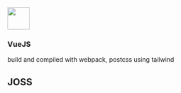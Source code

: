 <img src="https://media.giphy.com/media/mGcNjsfWAjY5AEZNw6/giphy.gif" width="50">

### VueJS
build and compiled with webpack, postcss
using tailwind

## JOSS
